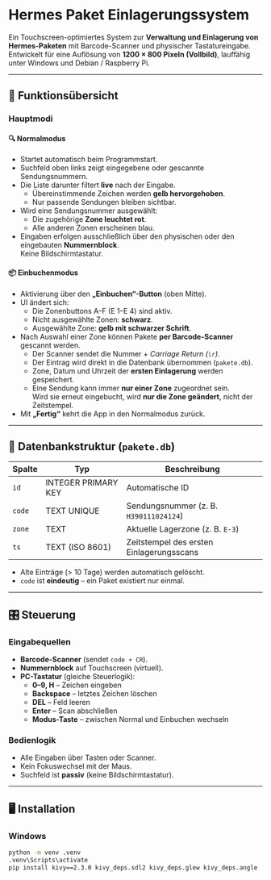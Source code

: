 # Hermes Paket Einlagerungssystem

Ein Touchscreen-optimiertes System zur **Verwaltung und Einlagerung von Hermes-Paketen** mit Barcode-Scanner und physischer Tastatureingabe.  
Entwickelt für eine Auflösung von **1200 × 800 Pixeln (Vollbild)**, lauffähig unter Windows und Debian / Raspberry Pi.

---

## 🧩 Funktionsübersicht

### Hauptmodi
#### 🔍 Normalmodus
- Startet automatisch beim Programmstart.  
- Suchfeld oben links zeigt eingegebene oder gescannte Sendungsnummern.  
- Die Liste darunter filtert **live** nach der Eingabe.  
  - Übereinstimmende Zeichen werden **gelb hervorgehoben**.  
  - Nur passende Sendungen bleiben sichtbar.  
- Wird eine Sendungsnummer ausgewählt:
  - Die zugehörige **Zone leuchtet rot**.
  - Alle anderen Zonen erscheinen blau.
- Eingaben erfolgen ausschließlich über den physischen oder den eingebauten **Nummernblock**.  
  Keine Bildschirmtastatur.

#### 📦 Einbuchenmodus
- Aktivierung über den **„Einbuchen“-Button** (oben Mitte).  
- UI ändert sich:
  - Die Zonenbuttons A–F (E 1–E 4) sind aktiv.
  - Nicht ausgewählte Zonen: **schwarz**.
  - Ausgewählte Zone: **gelb mit schwarzer Schrift**.
- Nach Auswahl einer Zone können Pakete **per Barcode-Scanner** gescannt werden.
  - Der Scanner sendet die Nummer + *Carriage Return (`\r`)*.
  - Der Eintrag wird direkt in die Datenbank übernommen (`pakete.db`).
  - Zone, Datum und Uhrzeit der **ersten Einlagerung** werden gespeichert.
  - Eine Sendung kann immer **nur einer Zone** zugeordnet sein.  
    Wird sie erneut eingebucht, wird **nur die Zone geändert**, nicht der Zeitstempel.
- Mit **„Fertig“** kehrt die App in den Normalmodus zurück.

---

## 💾 Datenbankstruktur (`pakete.db`)

| Spalte | Typ | Beschreibung |
|--------|-----|---------------|
| `id` | INTEGER PRIMARY KEY | Automatische ID |
| `code` | TEXT UNIQUE | Sendungsnummer (z. B. `H390111024124`) |
| `zone` | TEXT | Aktuelle Lagerzone (z. B. `E-3`) |
| `ts` | TEXT (ISO 8601) | Zeitstempel des ersten Einlagerungsscans |

- Alte Einträge (> 10 Tage) werden automatisch gelöscht.  
- `code` ist **eindeutig** – ein Paket existiert nur einmal.

---

## 🎛 Steuerung

### Eingabequellen
- **Barcode-Scanner** (sendet `code + CR`).
- **Nummernblock** auf Touchscreen (virtuell).
- **PC-Tastatur** (gleiche Steuerlogik):
  - **0–9, H** – Zeichen eingeben  
  - **Backspace** – letztes Zeichen löschen  
  - **DEL** – Feld leeren  
  - **Enter** – Scan abschließen  
  - **Modus-Taste** – zwischen Normal und Einbuchen wechseln  

### Bedienlogik
- Alle Eingaben über Tasten oder Scanner.
- Kein Fokuswechsel mit der Maus.
- Suchfeld ist **passiv** (keine Bildschirmtastatur).

---

## 🖥 Installation

### Windows
```bash
python -m venv .venv
.venv\Scripts\activate
pip install kivy==2.3.0 kivy_deps.sdl2 kivy_deps.glew kivy_deps.angle
